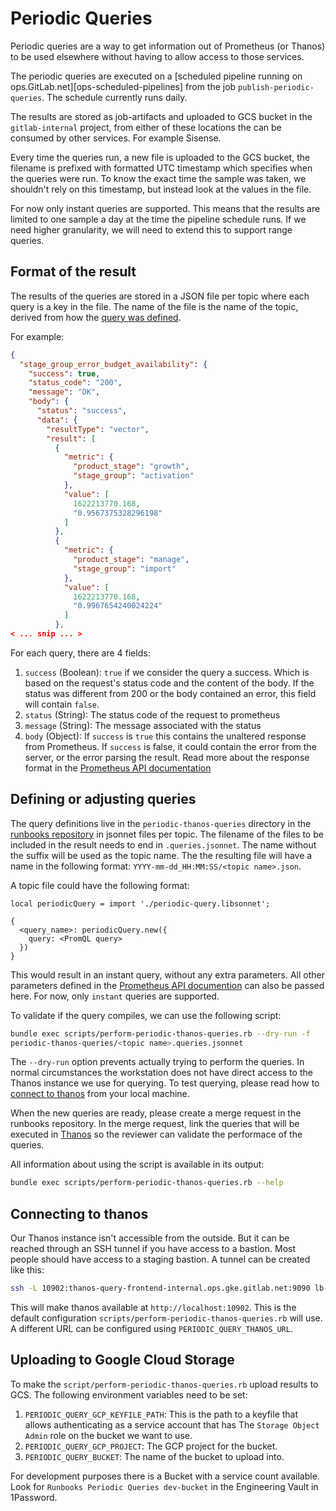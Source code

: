 # Periodic Queries

Periodic queries are a way to get information out of Prometheus (or
Thanos) to be used elsewhere without having to allow access to those
services.

The periodic queries are executed on a [scheduled pipeline running on
ops.GitLab.net][ops-scheduled-pipelines] from the job
`publish-periodic-queries`. The schedule currently runs daily.

[ops-scheduled-pipeliens]: https://ops.gitlab.net/gitlab-com/runbooks/-/pipeline_schedules

The results are stored as job-artifacts and uploaded to GCS bucket in
the `gitlab-internal` project, from either of these locations the can
be consumed by other services. For example Sisense.

Every time the queries run, a new file is uploaded to the GCS bucket,
the filename is prefixed with formatted UTC timestamp which specifies
when the queries were run. To know the exact time the sample was
taken, we shouldn't rely on this timestamp, but instead look at the
values in the file.

For now only instant queries are supported. This means that the
results are limited to one sample a day at the time the pipeline
schedule runs. If we need higher granularity, we will need to extend this
to support range queries.

## Format of the result

The results of the queries are stored in a JSON file per topic where
each query is a key in the file. The name of the file is the name of
the topic, derived from how the [query was
defined](#defining-or-adjusting-queries).

For example:

```json
{
  "stage_group_error_budget_availability": {
    "success": true,
    "status_code": "200",
    "message": "OK",
    "body": {
      "status": "success",
      "data": {
        "resultType": "vector",
        "result": [
          {
            "metric": {
              "product_stage": "growth",
              "stage_group": "activation"
            },
            "value": [
              1622213770.168,
              "0.9567375328296198"
            ]
          },
          {
            "metric": {
              "product_stage": "manage",
              "stage_group": "import"
            },
            "value": [
              1622213770.168,
              "0.9967654240024224"
            ]
          },
< ... snip ... >
```

For each query, there are 4 fields:

1. `success` (Boolean): `true` if we consider the query a
   success. Which is based on the request's status code and the content
   of the body. If the status was different from 200 or the body
   contained an error, this field will contain `false`.
1. `status` (String): The status code of the request to prometheus
1. `message` (String): The message associated with the status
1. `body` (Object): If `success` is `true` this contains the unaltered
   response from Prometheus. If `success` is false, it could contain
   the error from the server, or the error parsing the result. Read
   more about the response format in the [Prometheus API
   documentation][prometheus-response-format]

[prometheus-response-format]: https://prometheus.io/docs/prometheus/latest/querying/api/#format-overview

## Defining or adjusting queries

The query definitions live in the `periodic-thanos-queries` directory
in the [runbooks repository][runbooks-repository] in jsonnet
files per topic. The filename of the files to be included in the
result needs to end in `.queries.jsonnet`. The name without the suffix
will be used as the topic name. The the resulting file will have a
name in the following format: `YYYY-mm-dd_HH:MM:SS/<topic name>.json`.

[runbooks-repository]: https://gitlab.com/gitlab-com/runbooks/

A topic file could have the following format:

```jsonnet
local periodicQuery = import './periodic-query.libsonnet';

{
  <query_name>: periodicQuery.new({
    query: <PromQL query>
  })
}
```

This would result in an instant query, without any extra
parameters. All other parameters defined in the [Prometheus API
documention][prometheus-api-documentation] can also be passed
here. For now, only `instant` queries are supported.

[prometheus-api-documentation]: https://prometheus.io/docs/prometheus/latest/querying/api/

To validate if the query compiles, we can use the following script:

```sh
bundle exec scripts/perform-periodic-thanos-queries.rb --dry-run -f
periodic-thanos-queries/<topic name>.queries.jsonnet
```

The `--dry-run` option prevents actually trying to perform the
queries. In normal circumstances the workstation does not have direct
access to the Thanos instance we use for querying. To test querying,
please read how to [connect to thanos](#connecting-to-thanos) from
your local machine.

When the new queries are ready, please create a merge request in the
runbooks repository. In the merge request, link the queries that will
be executed in [Thanos](https://thanos.gitlab.net/) so the reviewer
can validate the performace of the queries.

All information about using the script is available in its output:

```sh
bundle exec scripts/perform-periodic-thanos-queries.rb --help
```

## Connecting to thanos

Our Thanos instance isn't accessible from the outside. But it can be
reached through an SSH tunnel if you have access to a bastion. Most
people should have access to a staging bastion. A tunnel can be
created like this:

```sh
ssh -L 10902:thanos-query-frontend-internal.ops.gke.gitlab.net:9090 lb-bastion.gstg.gitlab.com
```

This will make thanos available at `http://localhost:10902`. This is
the default configuration `scripts/perform-periodic-thanos-queries.rb`
will use. A different URL can be configured using
`PERIODIC_QUERY_THANOS_URL`.

## Uploading to Google Cloud Storage

To make the `script/perform-periodic-thanos-queries.rb` upload results
to GCS. The following environment variables need to be set:

1. `PERIODIC_QUERY_GCP_KEYFILE_PATH`: This is the path to a keyfile
   that allows authenticating as a service account that has The
   `Storage Object Admin` role on the bucket we want to use.
1. `PERIODIC_QUERY_GCP_PROJECT`: The GCP project for the bucket.
1. `PERIODIC_QUERY_BUCKET`: The name of the bucket to upload into.

For development purposes there is a Bucket with a service count
available. Look for `Runbooks Periodic Queries dev-bucket` in the
Engineering Vault in 1Password.
